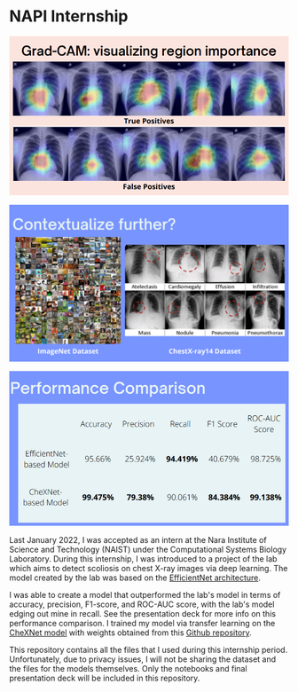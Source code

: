 # NAPI Internship

<p align="center"><img src="sample_images/samp1.PNG" width="800"/></p>
<p align="center"><img src="sample_images/samp2.PNG" width="800"/></p>
<p align="center"><img src="sample_images/samp3.PNG" width="800"/></p>

Last January 2022, I was accepted as an intern at the Nara Institute of Science and Technology (NAIST) under the Computational Systems Biology Laboratory. During this internship, I was introduced to a project of the lab which aims to detect scoliosis on chest X-ray images via deep learning. The model created by the lab was based on the [EfficientNet architecture](https://ai.googleblog.com/2019/05/efficientnet-improving-accuracy-and.html). 

I was able to create a model that outperformed the lab's model in terms of accuracy, precision, F1-score, and ROC-AUC score, with the lab's model edging out mine in recall. See the presentation deck for more info on this performance comparison. I trained my model via transfer learning on the [CheXNet model](https://arxiv.org/pdf/1711.05225v3.pdf) with weights obtained from this [Github repository](https://github.com/brucechou1983/CheXNet-Keras).

This repository contains all the files that I used during this internship period. Unfortunately, due to privacy issues, I will not be sharing the dataset and the files for the models themselves. Only the notebooks and final presentation deck will be included in this repository.